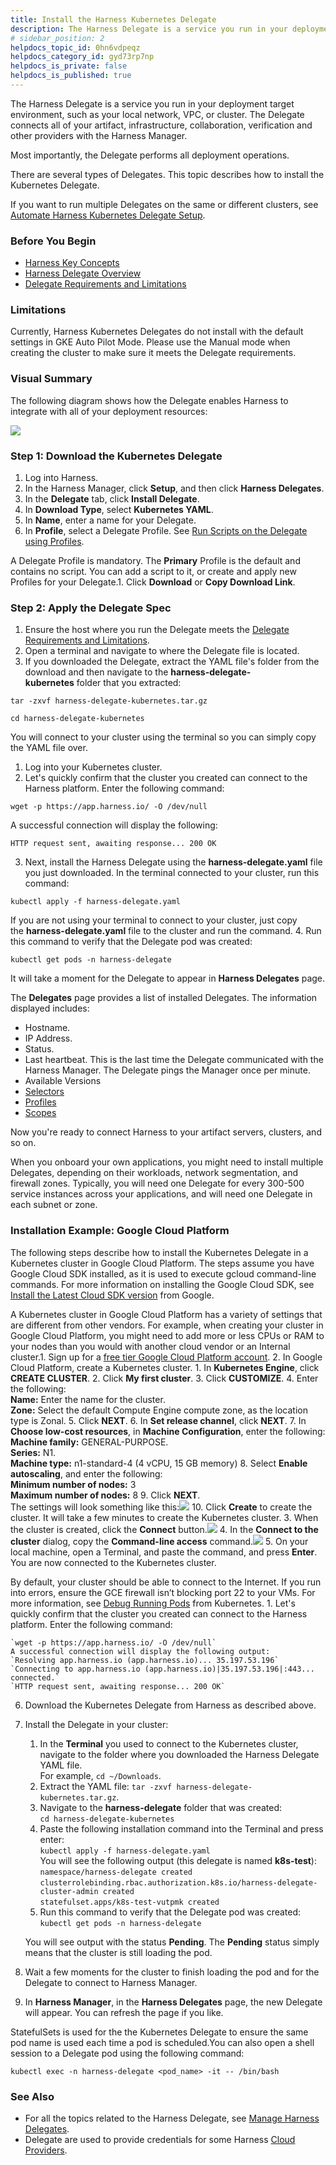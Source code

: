 ```yaml
---
title: Install the Harness Kubernetes Delegate
description: The Harness Delegate is a service you run in your deployment target environment, such as your local network, VPC, or cluster. The Delegate connects all of your artifact, infrastructure, collaboration…
# sidebar_position: 2
helpdocs_topic_id: 0hn6vdpeqz
helpdocs_category_id: gyd73rp7np
helpdocs_is_private: false
helpdocs_is_published: true
---
```


The Harness Delegate is a service you run in your deployment target environment, such as your local network, VPC, or cluster. The Delegate connects all of your artifact, infrastructure, collaboration, verification and other providers with the Harness Manager.

Most importantly, the Delegate performs all deployment operations.

There are several types of Delegates. This topic describes how to install the Kubernetes Delegate.

If you want to run multiple Delegates on the same or different clusters, see [Automate Harness Kubernetes Delegate Setup](automate-harness-kubernetes-delegate-setup.md).

### Before You Begin

* [Harness Key Concepts](https://docs.harness.io/article/4o7oqwih6h-harness-key-concepts)
* [Harness Delegate Overview](delegate-installation.md)
* [Delegate Requirements and Limitations](delegate-requirements-and-limitations.md)

### Limitations

Currently, Harness Kubernetes Delegates do not install with the default settings in GKE Auto Pilot Mode. Please use the Manual mode when creating the cluster to make sure it meets the Delegate requirements.

### Visual Summary

The following diagram shows how the Delegate enables Harness to integrate with all of your deployment resources:

![](./static/install-kubernetes-delegate-36.png)

### Step 1: Download the Kubernetes Delegate

1. Log into Harness.
2. In the Harness Manager, click **Setup**, and then click **Harness Delegates**.
3. In the **Delegate** tab, click **Install Delegate**.
4. In **Download Type**, select **Kubernetes YAML**.
5. In **Name**, enter a name for your Delegate.
6. In **Profile**, select a Delegate Profile. See [Run Scripts on the Delegate using Profiles](run-scripts-on-the-delegate-using-profiles.md).

A Delegate Profile is mandatory. The **Primary** Profile is the default and contains no script. You can add a script to it, or create and apply new Profiles for your Delegate.1. Click **Download** or **Copy Download Link**.

### Step 2: Apply the Delegate Spec

1. Ensure the host where you run the Delegate meets the [Delegate Requirements and Limitations](delegate-requirements-and-limitations.md).
2. Open a terminal and navigate to where the Delegate file is located.
3. If you downloaded the Delegate, extract the YAML file's folder from the download and then navigate to the **harness-delegate-kubernetes** folder that you extracted:


```
tar -zxvf harness-delegate-kubernetes.tar.gz  
  
cd harness-delegate-kubernetes
```
You will connect to your cluster using the terminal so you can simply copy the YAML file over.

1. Log into your Kubernetes cluster.
2. Let's quickly confirm that the cluster you created can connect to the Harness platform. Enter the following command:
```
wget -p https://app.harness.io/ -O /dev/null
```
A successful connection will display the following:
```
HTTP request sent, awaiting response... 200 OK
```
3. Next, install the Harness Delegate using the **harness-delegate.yaml** file you just downloaded. In the terminal connected to your cluster, run this command:
```
kubectl apply -f harness-delegate.yaml
```
If you are not using your terminal to connect to your cluster, just copy the **harness-delegate.yaml** file to the cluster and run the command.
4. Run this command to verify that the Delegate pod was created:
```
kubectl get pods -n harness-delegate
```
It will take a moment for the Delegate to appear in **Harness Delegates** page.

The **Delegates** page provides a list of installed Delegates. The information displayed includes:

* Hostname.
* IP Address.
* Status.
* Last heartbeat. This is the last time the Delegate communicated with the Harness Manager. The Delegate pings the Manager once per minute.
* Available Versions
* [Selectors](select-delegates-for-specific-tasks-with-selectors.md)
* [Profiles](run-scripts-on-the-delegate-using-profiles.md)
* [Scopes](scope-delegates-to-harness-components-and-commands.md)

Now you're ready to connect Harness to your artifact servers, clusters, and so on.

When you onboard your own applications, you might need to install multiple Delegates, depending on their workloads, network segmentation, and firewall zones. Typically, you will need one Delegate for every 300-500 service instances across your applications, and will need one Delegate in each subnet or zone.

### Installation Example: Google Cloud Platform

The following steps describe how to install the Kubernetes Delegate in a Kubernetes cluster in Google Cloud Platform. The steps assume you have Google Cloud SDK installed, as it is used to execute gcloud command-line commands. For more information on installing the Google Cloud SDK, see [Install the Latest Cloud SDK version](https://cloud.google.com/sdk/docs/#install_the_latest_cloud_sdk_version) from Google.

A Kubernetes cluster in Google Cloud Platform has a variety of settings that are different from other vendors. For example, when creating your cluster in Google Cloud Platform, you might need to add more or less CPUs or RAM to your nodes than you would with another cloud vendor or an Internal cluster.1. Sign up for a [free tier Google Cloud Platform account](https://cloud.google.com/free/?gclid=EAIaIQobChMI7q3r8Krr3gIVvh-tBh2F0AOuEAAYASABEgLMI_D_BwE).
2. In Google Cloud Platform, create a Kubernetes cluster.
	1. In **Kubernetes Engine**, click **CREATE CLUSTER**.
	2. Click **My first cluster**.
	3. Click **CUSTOMIZE**.
	4. Enter the following:  
	**Name:** Enter the name for the cluster.  
	**Zone:** Select the default Compute Engine compute zone, as the location type is Zonal.
	5. Click **NEXT**.
	6. In **Set release channel**, click **NEXT**.
	7. In **Choose low-cost resources**, in **Machine Configuration**, enter the following:  
	**Machine family:** GENERAL-PURPOSE.  
	**Series:** N1.  
	**Machine type:** n1-standard-4 (4 vCPU, 15 GB memory)
	8. Select **Enable autoscaling**, and enter the following:  
	**Minimum number of nodes:** 3  
	**Maximum number of nodes:** 8
	9. Click **NEXT**.  
	The settings will look something like this:![](./static/install-kubernetes-delegate-37.png)
	10. Click **Create** to create the cluster. It will take a few minutes to create the Kubernetes cluster.
3. When the cluster is created, click the **Connect** button.![](./static/install-kubernetes-delegate-38.png)
4. In the **Connect to the cluster** dialog, copy the **Command-line access** command.![](./static/install-kubernetes-delegate-39.png)
5. On your local machine, open a Terminal, and paste the command, and press **Enter**. You are now connected to the Kubernetes cluster.  
  
By default, your cluster should be able to connect to the Internet. If you run into errors, ensure the GCE firewall isn’t blocking port 22 to your VMs. For more information, see [Debug Running Pods](https://kubernetes.io/docs/tasks/debug/debug-application/debug-running-pod/) from Kubernetes.
	1. Let's quickly confirm that the cluster you created can connect to the Harness platform. Enter the following command:  
	  
	`wget -p https://app.harness.io/ -O /dev/null`  
	A successful connection will display the following output:  
	`Resolving app.harness.io (app.harness.io)... 35.197.53.196`  
	`Connecting to app.harness.io (app.harness.io)|35.197.53.196|:443... connected.`  
	`HTTP request sent, awaiting response... 200 OK`
6. Download the Kubernetes Delegate from Harness as described above.
7. Install the Delegate in your cluster:
	1. In the **Terminal** you used to connect to the Kubernetes cluster, navigate to the folder where you downloaded the Harness Delegate YAML file.  
	For example, `cd ~/Downloads`.
	2. Extract the YAML file: `tar -zxvf harness-delegate-kubernetes.tar.gz`.
	3. Navigate to the **harness-delegate** folder that was created:  
	`cd harness-delegate-kubernetes`
	4. Paste the following installation command into the Terminal and press enter:  
	`kubectl apply -f harness-delegate.yaml`  
	You will see the following output (this delegate is named **k8s-test**):  
	`namespace/harness-delegate created`  
	`clusterrolebinding.rbac.authorization.k8s.io/harness-delegate-cluster-admin created`  
	`statefulset.apps/k8s-test-vutpmk created`
	5. Run this command to verify that the Delegate pod was created:  
	`kubectl get pods -n harness-delegate`  
	  
	You will see output with the status **Pending**. The **Pending** status simply means that the cluster is still loading the pod.
8. Wait a few moments for the cluster to finish loading the pod and for the Delegate to connect to Harness Manager.
9. In **Harness Manager**, in the **Harness Delegates** page, the new Delegate will appear. You can refresh the page if you like.

StatefulSets is used for the the Kubernetes Delegate to ensure the same pod name is used each time a pod is scheduled.You can also open a shell session to a Delegate pod using the following command:

`kubectl exec -n harness-delegate <pod_name> -it -- /bin/bash`

### See Also

* For all the topics related to the Harness Delegate, see [Manage Harness Delegates](https://docs.harness.io/category/manage-harness-delegates-firstgen).
* Delegate are used to provide credentials for some Harness [Cloud Providers](../manage-connectors/cloud-providers.md).

